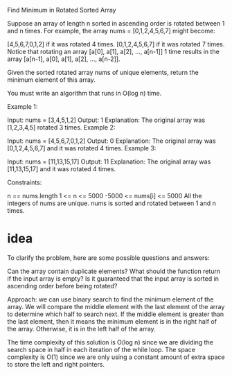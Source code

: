 Find Minimum in Rotated Sorted Array

Suppose an array of length n sorted in ascending order is rotated between 1 and n times. For example, the array nums = [0,1,2,4,5,6,7] might become:

[4,5,6,7,0,1,2] if it was rotated 4 times.
[0,1,2,4,5,6,7] if it was rotated 7 times.
Notice that rotating an array [a[0], a[1], a[2], ..., a[n-1]] 1 time results in the array [a[n-1], a[0], a[1], a[2], ..., a[n-2]].

Given the sorted rotated array nums of unique elements, return the minimum element of this array.

You must write an algorithm that runs in O(log n) time.



Example 1:

Input: nums = [3,4,5,1,2]
Output: 1
Explanation: The original array was [1,2,3,4,5] rotated 3 times.
Example 2:

Input: nums = [4,5,6,7,0,1,2]
Output: 0
Explanation: The original array was [0,1,2,4,5,6,7] and it was rotated 4 times.
Example 3:

Input: nums = [11,13,15,17]
Output: 11
Explanation: The original array was [11,13,15,17] and it was rotated 4 times.


Constraints:

n == nums.length
1 <= n <= 5000
-5000 <= nums[i] <= 5000
All the integers of nums are unique.
nums is sorted and rotated between 1 and n times.

# idea

To clarify the problem, here are some possible questions and answers:

Can the array contain duplicate elements?
What should the function return if the input array is empty?
Is it guaranteed that the input array is sorted in ascending order before being rotated?

Approach:
we can use binary search to find the minimum element of the array. We will compare the middle element with the last element of the array to determine which half to search next. If the middle element is greater than the last element, then it means the minimum element is in the right half of the array. Otherwise, it is in the left half of the array.

The time complexity of this solution is O(log n) since we are dividing the search space in half in each iteration of the while loop.
The space complexity is O(1) since we are only using a constant amount of extra space to store the left and right pointers.

